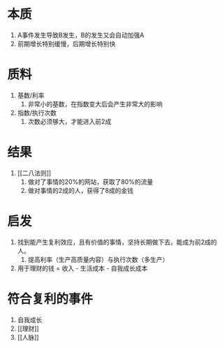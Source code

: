 # 本质
1. A事件发生导致B发生，B的发生又会自动加强A
2. 前期增长特别缓慢，后期增长特别快
# 质料
1. 基数/利率
	1. 非常小的基数，在指数变大后会产生非常大的影响
2. 指数/执行次数
	1. 次数必须够大，才能进入前2成
# 结果
1. [[二八法则]]
	1. 做对了事情的20%的网站，获取了80%的流量
	2. 做对事情的2成的人，获得了8成的金钱
# 启发
1. 找到能产生复利效应，且有价值的事情，坚持长期做下去，能成为前2成的人。
	1. 提高利率（生产高质量内容）与执行次数（多生产）
2. 用于理财的钱 = 收入 - 生活成本 - 自我成长成本
# 符合复利的事件
1. 自我成长
2. [[理财]]
3. [[人脉]]